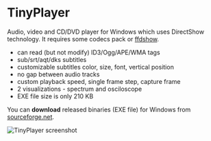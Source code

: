 # TinyPlayer
Audio, video and CD/DVD player for Windows which uses DirectShow technology. It requires some codecs pack or [ffdshow](https://en.wikipedia.org/wiki/Ffdshow).

- can read (but not modify) ID3/Ogg/APE/WMA tags 
- sub/srt/aqt/dks subtitles
- customizable subtitles color, size, font, vertical position
- no gap between audio tracks
- custom playback speed, single frame step, capture frame
- 2 visualizations - spectrum and osciloscope
- EXE file size is only 210 KB

You can **download** released binaries (EXE file) for Windows from [sourceforge.net](https://sourceforge.net/projects/tinyplayer/).

![TinyPlayer screenshot](https://plastovicka.github.io/img/tinyplay.png)
